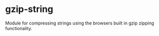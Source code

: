 # gzip-string
Module for compressing strings using the browsers built in gzip zipping functionality.
